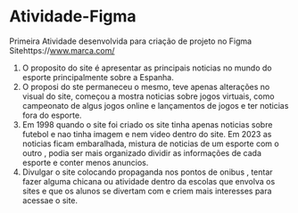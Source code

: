 # Atividade-Figma
Primeira Atividade desenvolvida para criação de projeto no Figma
Sitehttps://www.marca.com/
1) O proposito do site é  apresentar as principais noticias no mundo do esporte principalmente sobre a Espanha.
2)  O proposi do ste permaneceu o mesmo, teve apenas alterações no visual do site, começou a mostra noticias  sobre jogos virtuais, como  campeonato de algus jogos online e lançamentos de jogos e  ter noticias fora do esporte.
3)  Em 1998 quando o site foi criado os site  tinha  apenas noticias sobre futebol e  nao tinha imagem e nem video dentro do site.
Em 2023 as noticias ficam embaralhada, mistura de noticias de um esporte com o outro , podia ser mais organizado  dividir  as informações de cada esporte e conter menos anuncios.
4)  Divulgar o site colocando propaganda nos pontos de onibus ,  tentar fazer alguma chicana ou atividade dentro da escolas que envolva  os sites e  que os alunos  se divertam com e criem mais interesses  para acessae  o site.
